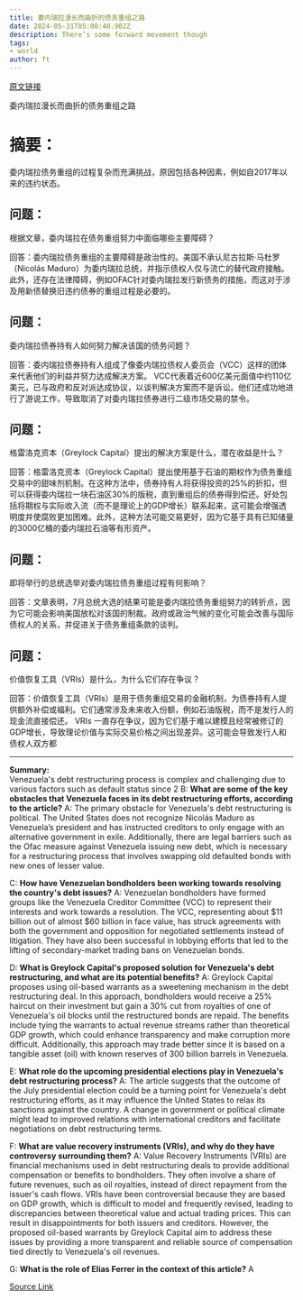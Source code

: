 ```yaml
---
title: 委内瑞拉漫长而曲折的债务重组之路
date: 2024-05-31T05:00:40.902Z
description: There’s some forward movement though
tags: 
- world
author: ft
---
```


[原文链接](https://ft.com/content/629ba3b7-2e4b-49d7-9d00-e70e7cb4f3af)

委内瑞拉漫长而曲折的债务重组之路

# 摘要：
委内瑞拉债务重组的过程复杂而充满挑战，原因包括各种因素，例如自2017年以来的违约状态。

## 问题：
根据文章，委内瑞拉在债务重组努力中面临哪些主要障碍？

回答：委内瑞拉债务重组的主要障碍是政治性的。美国不承认尼古拉斯·马杜罗（Nicolás Maduro）为委内瑞拉总统，并指示债权人仅与流亡的替代政府接触。此外，还存在法律障碍，例如OFAC针对委内瑞拉发行新债务的措施，而这对于涉及用新债替换旧违约债券的重组过程是必要的。

## 问题：
委内瑞拉债券持有人如何努力解决该国的债务问题？

回答：委内瑞拉债券持有人组成了像委内瑞拉债权人委员会（VCC）这样的团体来代表他们的利益并努力达成解决方案。 VCC代表着近600亿美元面值中约110亿美元，已与政府和反对派达成协议，以谈判解决方案而不是诉讼。他们还成功地进行了游说工作，导致取消了对委内瑞拉债券进行二级市场交易的禁令。

## 问题：
格雷洛克资本（Greylock Capital）提出的解决方案是什么，潜在收益是什么？

回答：格雷洛克资本（Greylock Capital）提出使用基于石油的期权作为债务重组交易中的甜味剂机制。在这种方法中，债券持有人将获得投资的25%的折扣，但可以获得委内瑞拉一块石油区30%的版税，直到重组后的债券得到偿还。好处包括将期权与实际收入流（而不是理论上的GDP增长）联系起来，这可能会增强透明度并使腐败更加困难。此外，这种方法可能交易更好，因为它基于具有已知储量的3000亿桶的委内瑞拉石油等有形资产。

## 问题：
即将举行的总统选举对委内瑞拉债务重组过程有何影响？

回答：文章表明，7月总统大选的结果可能是委内瑞拉债务重组努力的转折点，因为它可能会影响美国放松对该国的制裁。政府或政治气候的变化可能会改善与国际债权人的关系，并促进关于债务重组条款的谈判。

## 问题：
价值恢复工具（VRIs）是什么，为什么它们存在争议？

回答：价值恢复工具（VRIs）是用于债务重组交易的金融机制，为债券持有人提供额外补偿或福利。它们通常涉及未来收入份额，例如石油版税，而不是发行人的现金流直接偿还。 VRIs 一直存在争议，因为它们基于难以建模且经常被修订的GDP增长，导致理论价值与实际交易价格之间出现差异。这可能会导致发行人和债权人双方都

---

**Summary:**  
Venezuela's debt restructuring process is complex and challenging due to various factors such as default status since 2
B: **What are some of the key obstacles that Venezuela faces in its debt restructuring efforts, according to the article?**
A: The primary obstacle for Venezuela's debt restructuring is political. The United States does not recognize Nicolás Maduro as Venezuela’s president and has instructed creditors to only engage with an alternative government in exile. Additionally, there are legal barriers such as the Ofac measure against Venezuela issuing new debt, which is necessary for a restructuring process that involves swapping old defaulted bonds with new ones of lesser value.

C: **How have Venezuelan bondholders been working towards resolving the country's debt issues?**
A: Venezuelan bondholders have formed groups like the Venezuela Creditor Committee (VCC) to represent their interests and work towards a resolution. The VCC, representing about $11 billion out of almost $60 billion in face value, has struck agreements with both the government and opposition for negotiated settlements instead of litigation. They have also been successful in lobbying efforts that led to the lifting of secondary-market trading bans on Venezuelan bonds.

D: **What is Greylock Capital's proposed solution for Venezuela's debt restructuring, and what are its potential benefits?**
A: Greylock Capital proposes using oil-based warrants as a sweetening mechanism in the debt restructuring deal. In this approach, bondholders would receive a 25% haircut on their investment but gain a 30% cut from royalties of one of Venezuela's oil blocks until the restructured bonds are repaid. The benefits include tying the warrants to actual revenue streams rather than theoretical GDP growth, which could enhance transparency and make corruption more difficult. Additionally, this approach may trade better since it is based on a tangible asset (oil) with known reserves of 300 billion barrels in Venezuela.

E: **What role do the upcoming presidential elections play in Venezuela's debt restructuring process?**
A: The article suggests that the outcome of the July presidential election could be a turning point for Venezuela's debt restructuring efforts, as it may influence the United States to relax its sanctions against the country. A change in government or political climate might lead to improved relations with international creditors and facilitate negotiations on debt restructuring terms.

F: **What are value recovery instruments (VRIs), and why do they have controversy surrounding them?**
A: Value Recovery Instruments (VRIs) are financial mechanisms used in debt restructuring deals to provide additional compensation or benefits to bondholders. They often involve a share of future revenues, such as oil royalties, instead of direct repayment from the issuer's cash flows. VRIs have been controversial because they are based on GDP growth, which is difficult to model and frequently revised, leading to discrepancies between theoretical value and actual trading prices. This can result in disappointments for both issuers and creditors. However, the proposed oil-based warrants by Greylock Capital aim to address these issues by providing a more transparent and reliable source of compensation tied directly to Venezuela's oil revenues.

G: **What is the role of Elias Ferrer in the context of this article?**
A

[Source Link](https://ft.com/content/629ba3b7-2e4b-49d7-9d00-e70e7cb4f3af)

